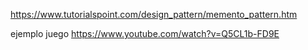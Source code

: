 https://www.tutorialspoint.com/design_pattern/memento_pattern.htm

ejemplo juego https://www.youtube.com/watch?v=Q5CL1b-FD9E